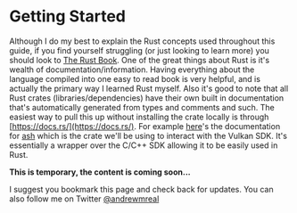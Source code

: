 # Getting Started

Although I do my best to explain the Rust concepts used throughout this guide, if you find yourself struggling (or just looking to learn more) you should look to [The Rust Book](https://doc.rust-lang.org/book/). One of the great things about Rust is it's wealth of documentation/information. Having everything about the language compiled into one easy to read book is very helpful, and is actually the primary way I learned Rust myself. Also it's good to note that all Rust crates (libraries/dependencies) have their own built in documentation that's automatically generated from types and comments and such. The easiest way to pull this up without installing the crate locally is through [https://docs.rs/](https://docs.rs/). For example [here](https://docs.rs/ash/latest/ash/)'s the documentation for [ash](https://crates.io/crates/ash) which is the crate we'll be using to interact with the Vulkan SDK. It's essentially a wrapper over the C/C++ SDK allowing it to be easily used in Rust.

**This is temporary, the content is coming soon...**

I suggest you bookmark this page and check back for updates. You can also follow me on Twitter [@andrewmreal](https://twitter.com/andrewmreal)
